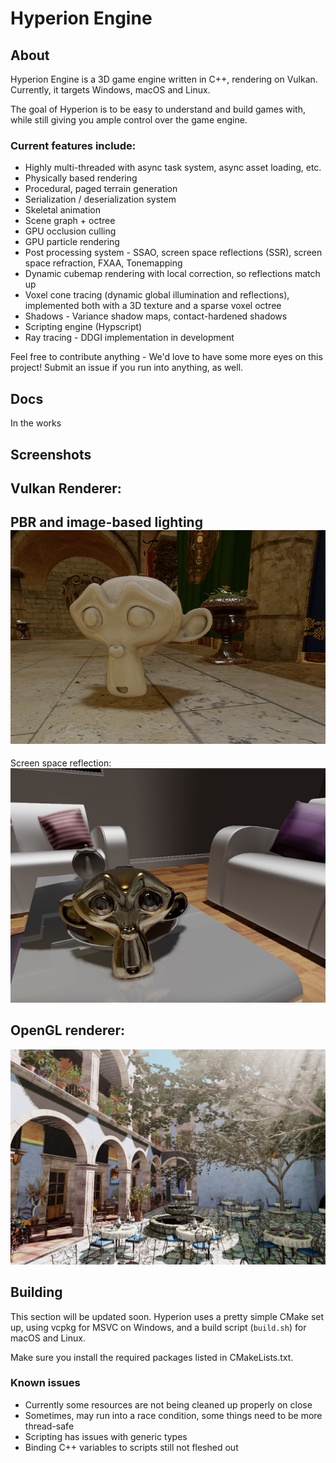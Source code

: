 # Hyperion Engine


## About

Hyperion Engine is a 3D game engine written in C++, rendering on Vulkan. Currently, it targets Windows, macOS and Linux.

The goal of Hyperion is to be easy to understand and build games with, while still giving you ample control over the game engine.

### Current features include:
* Highly multi-threaded with async task system, async asset loading, etc.
* Physically based rendering
* Procedural, paged terrain generation
* Serialization / deserialization system
* Skeletal animation
* Scene graph + octree
* GPU occlusion culling
* GPU particle rendering
* Post processing system - SSAO, screen space reflections (SSR), screen space refraction, FXAA, Tonemapping
* Dynamic cubemap rendering with local correction, so reflections match up
* Voxel cone tracing (dynamic global illumination and reflections), implemented both with a 3D texture and a sparse voxel octree
* Shadows - Variance shadow maps, contact-hardened shadows
* Scripting engine (Hypscript)
* Ray tracing - DDGI implementation in development

Feel free to contribute anything - We'd love to have some more eyes on this project! Submit an issue if you run into anything, as well.

## Docs
In the works

## Screenshots

Vulkan Renderer:
---
PBR and image-based lighting
![screenshot](/screenshots/pbr4.png)
---
Screen space reflection:
![screenshot](/screenshots/pbr2.jpg)

OpenGL renderer:
---
![screenshot](/screenshots/screenshot1-ogl.PNG)

## Building

This section will be updated soon. Hyperion uses a pretty simple CMake set up, using vcpkg for MSVC on Windows, and a build script (`build.sh`) for macOS and Linux.

Make sure you install the required packages listed in CMakeLists.txt.

### Known issues
* Currently some resources are not being cleaned up properly on close
* Sometimes, may run into a race condition, some things need to be more thread-safe
* Scripting has issues with generic types
* Binding C++ variables to scripts still not fleshed out
